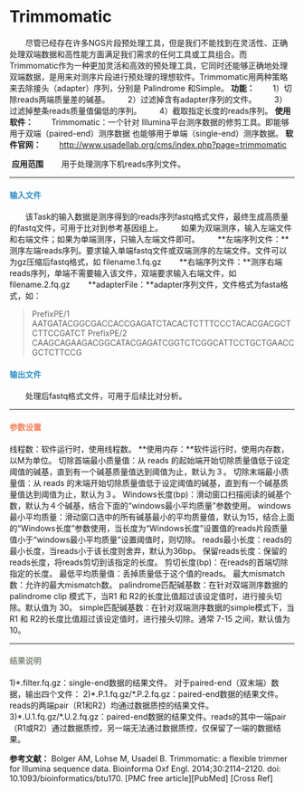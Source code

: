 # Trimmomatic
　　尽管已经存在许多NGS片段预处理工具，但是我们不能找到在灵活性、正确处理双端数据和高性能方面满足我们需求的任何工具或工具组合。而Trimmomatic作为一种更加灵活和高效的预处理工具，它同时还能够正确地处理双端数据，是用来对测序片段进行预处理的理想软件。Trimmomatic用两种策略来去除接头（adapter）序列，分别是 Palindrome 和Simple。
**功能：**
　　1）切除reads两端质量差的碱基。
　　2）过滤掉含有adapter序列的文件。
　　3）过滤掉整条reads质量值偏低的序列。
　　4）截取指定长度的reads序列。
**使用软件：**
　　Trimmomatic：一个针对 Illumina平台测序数据的修剪工具。即能够用于双端（paired-end）测序数据 也能够用于单端（single-end）测序数据。
**软件官网：**
　　http://www.usadellab.org/cms/index.php?page=trimmomatic

 **应用范围**
　　用于处理测序下机reads序列文件。
***
#### **<i class="fa fa-dot-circle-o" aria-hidden="true" style="color:#3090C7"></i><span style="color:#3090C7"> 输入文件**<span>
　　该Task的输入数据是测序得到的reads序列fastq格式文件，最终生成高质量的fastq文件，可用于比对到参考基因组上。
　　如果为双端测序，输入左端文件和右端文件；如果为单端测序，只输入左端文件即可。
　　**左端序列文件：**测序左端reads序列。要求输入单端fastq文件或双端测序的左端文件。文件可以为gz压缩后fastq格式，如 filename.1.fq.gz
　　**右端序列文件：**测序右端reads序列，单端不需要输入该文件，双端要求输入右端文件，如filename.2.fq.gz
　　**adapterFile：**adapter序列文件，文件格式为fasta格式，如：
>PrefixPE/1
AATGATACGGCGACCACCGAGATCTACACTCTTTCCCTACACGACGCTCTTCCGATCT
>PrefixPE/2
CAAGCAGAAGACGGCATACGAGATCGGTCTCGGCATTCCTGCTGAACCGCTCTTCCG
#### **<i class="fa fa-dot-circle-o" aria-hidden="true" style="color:#3090C7"></i><span style="color:#3090C7"> 输出文件**<span>
　　处理后fastq格式文件，可用于后续比对分析。
***
#### **<i class="fa fa-cog" aria-hidden="true" style="color:#F88158"></i> <span style="color:#F88158">参数设置**<span>

<label id='threadNum'>线程数：</label>软件运行时，使用线程数。
**使用内存：**软件运行时，使用内存数，以M为单位。
<label id='trimMinLeadQual'>切除首端最小质量值：</label>从 reads 的起始端开始切除质量值低于设定阈值的碱基，直到有一个碱基质量值达到阈值为止，默认为３。
<label id='trimMinTrailQual'>切除末端最小质量值：</label>从 reads 的末端开始切除质量值低于设定阈值的碱基，直到有一个碱基质量值达到阈值为止，默认为３。
<label id='slidingWindowLen'>Windows长度(bp)：</label>滑动窗口扫描阅读的碱基个数，默认为４个碱基，结合下面的“windows最小平均质量”参数使用。
<label id='minQualinWindow'>windows最小平均质量：</label>滑动窗口选中的所有碱基最小的平均质量值，默认为15，结合上面的“Windows长度”参数使用，当长度为“Windows长度”设置值的reads片段质量值小于“windows最小平均质量”设置阈值时，则切除。
<label id='minLength'>reads最小长度：</label>reads的最小长度，当reads小于该长度则舍弃，默认为36bp。
<label id='cutSpecifiedLength'>保留reads长度：</label>保留的reads长度，将reads剪切到该指定的长度。
<label id='headcrop'>剪切长度(bp)：</label>在reads的首端切除指定的长度。
<label id='avgqual'>最低平均质量值：</label>丢掉质量低于这个值的reads。
<label id='maxMismatch'>最大mismatch数：</label>允许的最大mismatch数。
<label id='palindromeMappedNum'>palindrome匹配碱基数：</label>在针对双端测序数据的 palindrome clip 模式下，当R1 和 R2的长度比值超过该设定值时，进行接头切除。默认值为 30。
<label id='simpleMappedNum'>simple匹配碱基数：</label>在针对双端测序数据的simple模式下，当R1 和 R2的长度比值超过该设定值时，进行接头切除。通常 7-15 之间，默认值为10。
***
#### **<i class="fa fa-file-text" aria-hidden="true" style="color:#848b79"></i><span style="color:#848b79"> 结果说明**
1)\*.filter.fq.gz：single-end数据的结果文件。
对于paired-end（双末端）数据，输出四个文件：
2)\*.P.1.fq.gz/\*.P.2.fq.gz：paired-end数据的结果文件。reads的两端pair（R1和R2）均通过数据质控的结果文件。
3)\*.U.1.fq.gz/\*.U.2.fq.gz：paired-end数据的结果文件。reads的其中一端pair（R1或R2）通过数据质控，另一端无法通过数据质控，仅保留了一端的数据结果。

**参考文献：**
Bolger AM, Lohse M, Usadel B. Trimmomatic: a flexible trimmer for Illumina sequence data. Bioinforma Oxf Engl. 2014;30:2114–2120. doi: 10.1093/bioinformatics/btu170. [PMC free article][PubMed] [Cross Ref]

